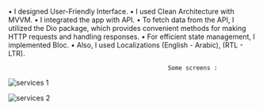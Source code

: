 • I designed User-Friendly Interface. 
• I used Clean Architecture with MVVM.
• I integrated the app with API.
• To fetch data from the API, I utilized the Dio package, which provides convenient methods for making HTTP requests 
and handling responses.
• For efficient state management, I implemented Bloc. 
• Also, I used Localizations (English - Arabic), (RTL - LTR).                                 

                                                 Some screens :

![services 1](https://github.com/AhmedTalat99/services/assets/121727649/c776295e-d584-41a3-ae06-2cb1177eca81) 







![services 2](https://github.com/AhmedTalat99/services/assets/121727649/7cfc9d78-4ae7-41a2-af93-4d858b317a5e)

   
 
